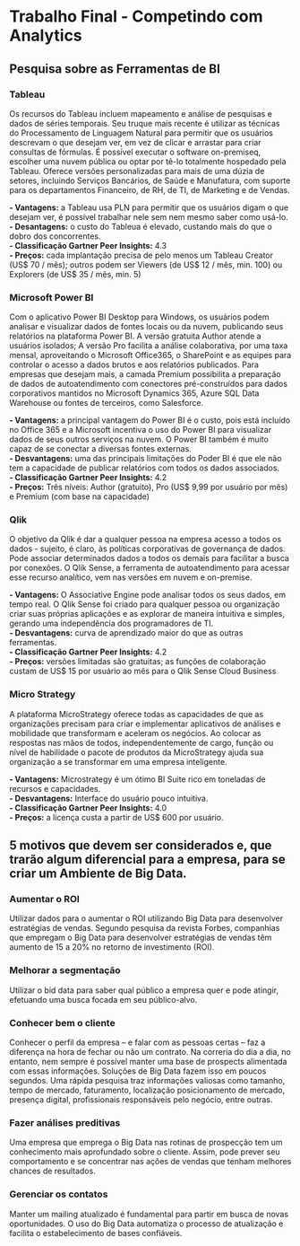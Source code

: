 # Trabalho Final - Competindo com Analytics

## Pesquisa sobre as Ferramentas de BI

### Tableau 
Os recursos do Tableau incluem mapeamento e análise de pesquisas e dados de séries temporais. Seu truque mais recente é utilizar as técnicas do Processamento de Linguagem Natural para permitir que os usuários descrevam o que desejam ver, em vez de clicar e arrastar para criar consultas de fórmulas. É possível executar o software on-premiseq, escolher uma nuvem pública ou optar por tê-lo totalmente hospedado pela Tableau. Oferece versões personalizadas para mais de uma dúzia de setores, incluindo Serviços Bancários, de Saúde e Manufatura, com suporte para os departamentos Financeiro, de RH, de TI, de Marketing e de Vendas.  

**- Vantagens:** a Tableau usa PLN para permitir que os usuários digam o que desejam ver, é possível trabalhar nele sem nem mesmo saber como usá-lo.   
**- Desantagens:** o custo do Tableua é elevado, custando mais do que o dobro dos concorrentes.  
**- Classificação Gartner Peer Insights:** 4.3  
**- Preços:** cada implantação precisa de pelo menos um Tableau Creator (US$ 70 / mês); outros podem ser Viewers (de US$ 12 / mês, min. 100) ou Explorers (de US$ 35 / mês, min. 5)  

### Microsoft Power BI 
Com o aplicativo Power BI Desktop para Windows, os usuários podem analisar e visualizar dados de fontes locais ou da nuvem, publicando seus relatórios na plataforma Power BI. A versão gratuita Author atende a usuários isolados; A versão Pro facilita a análise colaborativa, por uma taxa mensal, aproveitando o Microsoft Office365, o SharePoint e as equipes para controlar o acesso a dados brutos e aos relatórios publicados. Para empresas que desejam mais, a camada Premium possibilita a preparação de dados de autoatendimento com conectores pré-construídos para dados corporativos mantidos no Microsoft Dynamics 365, Azure SQL Data Warehouse ou fontes de terceiros, como Salesforce.  

**- Vantagens:** a principal vantagem do Power BI é o custo, pois está incluído no Office 365 e a Microsoft incentiva o uso do Power BI para visualizar dados de seus outros serviços na nuvem. O Power BI também é muito capaz de se conectar a diversas fontes externas.  
**- Desvantagens:** uma das principais limitações do Poder BI é que ele não tem a capacidade de publicar relatórios com todos os dados associados.  
**- Classificação Gartner Peer Insights:** 4.2  
**- Preços:** Três níveis: Author (gratuito), Pro (US$ 9,99 por usuário por mês) e Premium (com base na capacidade)  

### Qlik 
O objetivo da Qlik é dar a qualquer pessoa na empresa acesso a todos os dados - sujeito, é claro, às políticas corporativas de governança de dados. Pode associar determinados dados a todos os demais para facilitar a busca por conexões. O Qlik Sense, a ferramenta de autoatendimento para acessar esse recurso analítico, vem nas versões em nuvem e on-premise.  

**- Vantagens:** O Associative Engine pode analisar todos os seus dados, em tempo real. O Qlik Sense foi criado para qualquer pessoa ou organização criar suas próprias aplicações e as explorar de maneira intuitiva e simples, gerando uma independência dos programadores de TI.  
**- Desvantagens:** curva de aprendizado maior do que as outras ferramentas.  
**- Classificação Gartner Peer Insights:** 4.2  
**- Preços:** versões limitadas são gratuitas; as funções de colaboração custam de US$ 15 por usuário ao mês para o Qlik Sense Cloud Business  

### Micro Strategy 
A plataforma MicroStrategy oferece todas as capacidades de que as organizações precisam para criar e implementar aplicativos de análises e mobilidade que transformam e aceleram os negócios. Ao colocar as respostas nas mãos de todos, independentemente de cargo, função ou nível de habilidade o pacote de produtos da MicroStrategy ajuda sua organização a se transformar em uma empresa inteligente.  

**- Vantagens:** Microstrategy é um ótimo BI Suite rico em toneladas de recursos e capacidades.  
**- Desvantagens:** Interface do usuário pouco intuitiva.  
**- Classificação Gartner Peer Insights:** 4.0  
**- Preços:** a licença custa a partir de US$ 600 por usuário.  


## 5 motivos que devem ser considerados e, que trarão algum diferencial para a empresa, para se criar um Ambiente de Big Data.

### Aumentar o ROI

Utilizar dados para o aumentar o ROI utilizando Big Data para desenvolver estratégias de vendas. Segundo pesquisa da revista Forbes, companhias que empregam o Big Data para desenvolver estratégias de vendas têm aumento de 15 a 20% no retorno de investimento (ROI).  

### Melhorar a segmentação

Utilizar o bid data para saber qual público a empresa quer e pode atingir, efetuando uma busca focada em seu público-alvo.  

### Conhecer bem o cliente

Conhecer o perfil da empresa – e falar com as pessoas certas – faz a diferença na hora de fechar ou não um contrato. Na correria do dia a dia, no entanto, nem sempre é possível manter uma base de prospects alimentada com essas informações. Soluções de Big Data fazem isso em poucos segundos. Uma rápida pesquisa traz informações valiosas como tamanho, tempo de mercado, faturamento, localização posicionamento de mercado, presença digital, profissionais responsáveis pelo negócio, entre outras.  

### Fazer análises preditivas

Uma empresa que emprega o Big Data nas rotinas de prospecção tem um conhecimento mais aprofundado sobre o cliente. Assim, pode prever seu comportamento e se concentrar nas ações de vendas que tenham melhores chances de resultados.  

### Gerenciar os contatos

Manter um mailing atualizado é fundamental para partir em busca de novas oportunidades. O uso do Big Data automatiza o processo de atualização e facilita o estabelecimento de bases confiáveis.  

